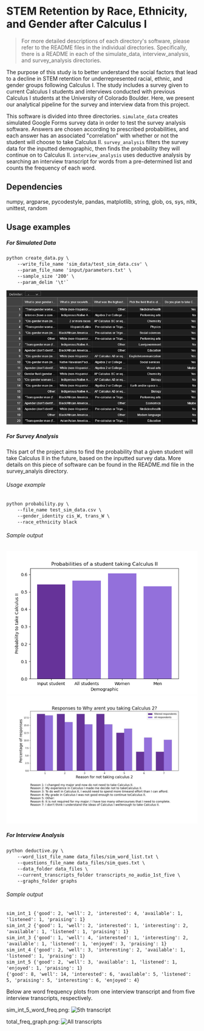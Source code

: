 # STEM Retention by Race, Ethnicity, and Gender after Calculus I

> For more detailed descriptions of each directory's software, please refer to the README files in the individual directories. Specifically, there is a README in each of the simulate_data, interview_analysis, and survey_analysis directories.

The purpose of this study is to better understand the social factors that lead to a decline in STEM retention for underrepresented racial, ethnic, and gender groups following Calculus I. The study includes a survey given to current Calculus I students and interviews conducted with previous Calculus I students at the University of Colorado Boulder. Here, we present our analytical pipeline for the survey and interview data from this project.

This software is divided into three directories. `simulate_data` creates simulated Google Forms survey data in order to test the survey analysis software. Answers are chosen according to prescribed probabilities, and each answer has an associated "correlation" with whether or not the student will choose to take Calculus II. `survey_analysis` filters the survey data for the inputted demographic, then finds the probability they will continue on to Calculus II. `interview_analysis` uses deductive analysis by searching an interview transcript for words from a pre-determined list and counts the frequency of each word.

## Dependencies 

numpy, argparse, pycodestyle, pandas, matplotlib, string, glob, os, sys, nltk, unittest, random

## Usage examples

##### For Simulated Data

```
python create_data.py \
    --write_file_name 'sim_data/test_sim_data.csv' \
    --param_file_name 'input/parameters.txt' \
    --sample_size '200' \
    --param_delim '\t'`
```

![](simulate_data/readme_images/sim_data_image.png)

##### For Survey Analysis 

This part of the project aims to find the probability that 
a given student will take Calculus II in the future, based 
on the inputted survey data. More details on this piece of
software can be found in the README.md file in the survey_analyis
directory.

###### Usage example
```
python probability.py \
    --file_name test_sim_data.csv \
    --gender_identity cis_W, trans_W \
    --race_ethnicity black
```
###### Sample output
![](survey_analysis/readme_images/probabilities_bar.png)
![](survey_analysis/readme_images/reasons.jpg)

##### For Interview Analysis

```
python deductive.py \
    --word_list_file_name data_files/sim_word_list.txt \
    --questions_file_name data_files/sim_ques.txt \
    --data_folder data_files \
    --current_transcripts_folder transcripts_no_audio_1st_five \
    --graphs_folder graphs
```

###### Sample output
```
sim_int_1 {'good': 2, 'well': 2, 'interested': 4, 'available': 1, 'listened': 1, 'praising': 1}
sim_int_2 {'good': 1, 'well': 2, 'interested': 1, 'interesting': 2, 'available': 1, 'listened': 1, 'praising': 1}
sim_int_3 {'good': 1, 'well': 4, 'interested': 1, 'interesting': 2, 'available': 1, 'listened': 1, 'enjoyed': 3, 'praising': 1}
sim_int_4 {'good': 2, 'well': 3, 'interesting': 2, 'available': 1, 'listened': 1, 'praising': 1}
sim_int_5 {'good': 2, 'well': 3, 'available': 1, 'listened': 1, 'enjoyed': 1, 'praising': 1}
{'good': 8, 'well': 14, 'interested': 6, 'available': 5, 'listened': 5, 'praising': 5, 'interesting': 6, 'enjoyed': 4}
```
Below are word frequency plots from one interview transcript and from five interview transcripts, respectively.

sim_int_5_word_freq.png:
![5th transcript](/graphs/sim_int_5_word_freq.png)

total_freq_graph.png:
![All transcripts](/graphs/total_freq_graph.png)
